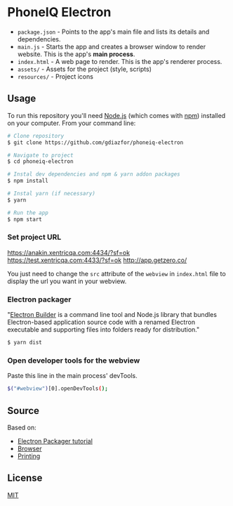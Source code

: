 # PhoneIQ Electron

- `package.json` - Points to the app's main file and lists its details and dependencies.
- `main.js` - Starts the app and creates a browser window to render website. This is the app's **main process**.
- `index.html` - A web page to render. This is the app's renderer process.
- `assets/` - Assets for the project (style, scripts)
- `resources/` - Project icons

## Usage

To run this repository you'll need [Node.js](https://nodejs.org/en/download/) (which comes with [npm](http://npmjs.com)) installed on your computer. From your command line:

```bash
# Clone repository
$ git clone https://github.com/gdiazfor/phoneiq-electron

# Navigate to project
$ cd phoneiq-electron

# Instal dev dependencies and npm & yarn addon packages
$ npm install

# Instal yarn (if necessary)
$ yarn

# Run the app
$ npm start
```


### Set project URL

https://anakin.xentricqa.com:4434/?sf=ok
https://test.xentricqa.com:4433/?sf=ok
http://app.getzero.co/

You just need to change the `src` attribute of the `webview` in `index.html` file to display the url you want in your webview.


### Electron packager

"[Electron Builder](https://www.electron.build/) is a command line tool and Node.js library that bundles Electron-based application source code with a renamed Electron executable and supporting files into folders ready for distribution."

```bash
$ yarn dist

```
### Open developer tools for the webview

Paste this line in the main process' devTools.

```bash
$("#webview")[0].openDevTools();
```


## Source

Based on:

- [Electron Packager tutorial](https://www.christianengvall.se/electron-packager-tutorial/)
- [Browser](https://github.com/hokein/electron-sample-apps/tree/master/webview/browser)
- [Printing](https://github.com/hokein/electron-sample-apps/tree/master/printing)

## License

[MIT](LICENSE.md)
